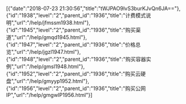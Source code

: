 [{"date":"2018-07-23 21:30:56","title":"tWJPAO9lvS3burKJvQn6JA=="},{"id":"1938","level":"2","parent_id":"1936","title":"计费模式说明","url":"/help/jfmssm1938.html"},{"id":"1945","level":"2","parent_id":"1936","title":"购买渠道","url":"/help/gmqd1945.html"},{"id":"1947","level":"2","parent_id":"1936","title":"价格总览","url":"/help/jgzl1947.html"},{"id":"1948","level":"2","parent_id":"1936","title":"购买容器实例","url":"/help/gmsl1948.html"},{"id":"1952","level":"2","parent_id":"1936","title":"购买云硬盘","url":"/help/gmyyp1952.html"},{"id":"1956","level":"2","parent_id":"1936","title":"购买公网IP","url":"/help/gmgwIP1956.html"}]